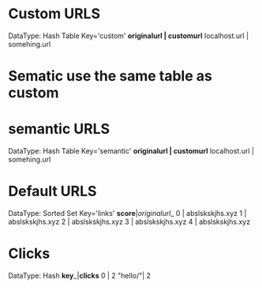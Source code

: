 # Custom URLS
DataType: Hash Table
Key='custom'
__originalurl | customurl__
localhost.url | somehing.url


# Sematic use the same table as custom
# semantic URLS
DataType: Hash Table
Key='semantic'
__originalurl | customurl__
localhost.url | somehing.url

# Default URLS
DataType: Sorted Set
Key='links'
__score__|_originalurl__
    0    | abslskskjhs.xyz
    1    | abslskskjhs.xyz
    2    | abslskskjhs.xyz
    3    | abslskskjhs.xyz
    4    | abslskskjhs.xyz

# Clicks 
DataType: Hash
__key___|__clicks__
   0    |    2
"hello/"|    2